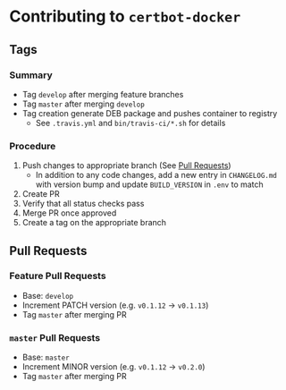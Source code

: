 # Contributing to `certbot-docker`

## Tags
### Summary
* Tag `develop` after merging feature branches
* Tag `master` after merging `develop`
* Tag creation generate DEB package and pushes container to registry
  * See `.travis.yml` and `bin/travis-ci/*.sh` for details

### Procedure
1. Push changes to appropriate branch (See [Pull Requests](#pull-requests)) 
    * In addition to any code changes, add a new entry in `CHANGELOG.md` with version bump and update `BUILD_VERSION` in `.env` to match
2. Create PR
3. Verify that all status checks pass
4. Merge PR once approved
5. Create a tag on the appropriate branch

## Pull Requests

### Feature Pull Requests
* Base: `develop`
* Increment PATCH version (e.g. `v0.1.12` -> `v0.1.13`)
* Tag `master` after merging PR

### `master` Pull Requests
* Base: `master`
* Increment MINOR version  (e.g. `v0.1.12` -> `v0.2.0`)
* Tag `master` after merging PR
